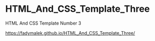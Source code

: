 # HTML_And_CSS_Template_Three
HTML And CSS Template Number 3 

https://fadymalek.github.io/HTML_And_CSS_Template_Three/
